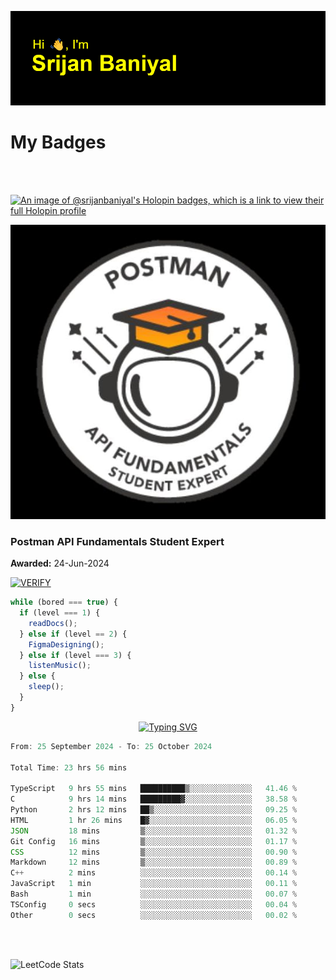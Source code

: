 ![Header](./header.png)

# My Badges

<Br />
<Br />

[![An image of @srijanbaniyal's Holopin badges, which is a link to view their full Holopin profile](https://holopin.me/srijanbaniyal)](https://holopin.io/@srijanbaniyal)

[![Postman API Fundamentals Student Expert](/Postman.jpeg)](https://api.badgr.io/public/assertions/r9BLLy0oTfKJBbkGuDI1zA)

### Postman API Fundamentals Student Expert

**Awarded:** 24-Jun-2024

[![VERIFY](https://img.shields.io/badge/VERIFY-blue)](https://badgecheck.io?url=https%3A%2F%2Fapi.badgr.io%2Fpublic%2Fassertions%2Fr9BLLy0oTfKJBbkGuDI1zA)

```javascript
while (bored === true) {
  if (level === 1) {
    readDocs();
  } else if (level == 2) {
    FigmaDesigning();
  } else if (level === 3) {
    listenMusic();
  } else {
    sleep();
  }
}
```

<p align="center">
  <a href="https://git.io/typing-svg"><img src="https://readme-typing-svg.demolab.com?font=Tilt+Prism&size=30&pause=1000&color=0FF75B&center=true&vCenter=true&width=800&height=80&lines=Time+spent+on+various+Programming+languages" alt="Typing SVG" /></a>
</p>

<!--START_SECTION:waka-->

```TypeScript
From: 25 September 2024 - To: 25 October 2024

Total Time: 23 hrs 56 mins

TypeScript   9 hrs 55 mins   ██████████▒░░░░░░░░░░░░░░   41.46 %
C            9 hrs 14 mins   █████████▓░░░░░░░░░░░░░░░   38.58 %
Python       2 hrs 12 mins   ██▒░░░░░░░░░░░░░░░░░░░░░░   09.25 %
HTML         1 hr 26 mins    █▓░░░░░░░░░░░░░░░░░░░░░░░   06.05 %
JSON         18 mins         ▒░░░░░░░░░░░░░░░░░░░░░░░░   01.32 %
Git Config   16 mins         ▒░░░░░░░░░░░░░░░░░░░░░░░░   01.17 %
CSS          12 mins         ▒░░░░░░░░░░░░░░░░░░░░░░░░   00.90 %
Markdown     12 mins         ▒░░░░░░░░░░░░░░░░░░░░░░░░   00.89 %
C++          2 mins          ░░░░░░░░░░░░░░░░░░░░░░░░░   00.14 %
JavaScript   1 min           ░░░░░░░░░░░░░░░░░░░░░░░░░   00.11 %
Bash         1 min           ░░░░░░░░░░░░░░░░░░░░░░░░░   00.07 %
TSConfig     0 secs          ░░░░░░░░░░░░░░░░░░░░░░░░░   00.04 %
Other        0 secs          ░░░░░░░░░░░░░░░░░░░░░░░░░   00.02 %
```

<!--END_SECTION:waka-->

<Br />
<Br />

![LeetCode Stats](https://leetcard.jacoblin.cool/Srijan-Baniyal?theme=dark&font=Rasa&ext=contest)
